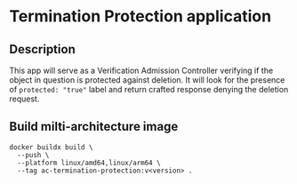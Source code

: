 # Termination Protection application

## Description

This app will serve as a Verification Admission Controller verifying if the object in question
is protected against deletion. It will look for the presence of `protected: "true"` label and
return crafted response denying the deletion request.

## Build milti-architecture image

```shell
docker buildx build \
  --push \
  --platform linux/amd64,linux/arm64 \
  --tag ac-termination-protection:v<version> .
```
